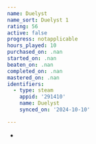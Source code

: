 ```yaml
---
name: Duelyst
name_sort: Duelyst 1
rating: 56
active: false
progress: notapplicable
hours_played: 10
purchased_on: .nan
started_on: .nan
beaten_on: .nan
completed_on: .nan
mastered_on: .nan
identifiers:
  - type: steam
    appid: '291410'
    name: Duelyst
    synced_on: '2024-10-10'

---
```

-
